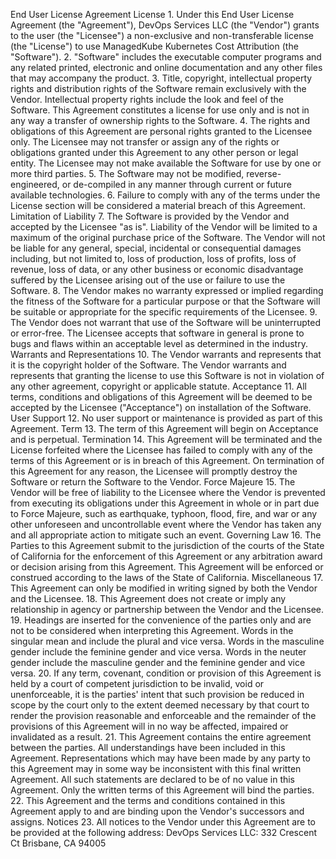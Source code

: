 End User License Agreement
License
    1. Under this End User License Agreement (the "Agreement"), DevOps Services LLC (the "Vendor") grants to the user (the "Licensee") a non-exclusive and non-transferable license (the "License") to use ManagedKube Kubernetes Cost Attribution (the "Software").
    2. "Software" includes the executable computer programs and any related printed, electronic and online documentation and any other files that may accompany the product.
    3. Title, copyright, intellectual property rights and distribution rights of the Software remain exclusively with the Vendor. Intellectual property rights include the look and feel of the Software. This Agreement constitutes a license for use only and is not in any way a transfer of ownership rights to the Software.
    4. The rights and obligations of this Agreement are personal rights granted to the Licensee only. The Licensee may not transfer or assign any of the rights or obligations granted under this Agreement to any other person or legal entity. The Licensee may not make available the Software for use by one or more third parties.
    5. The Software may not be modified, reverse-engineered, or de-compiled in any manner through current or future available technologies.
    6. Failure to comply with any of the terms under the License section will be considered a material breach of this Agreement.
Limitation of Liability
    7. The Software is provided by the Vendor and accepted by the Licensee "as is". Liability of the Vendor will be limited to a maximum of the original purchase price of the Software. The Vendor will not be liable for any general, special, incidental or consequential damages including, but not limited to, loss of production, loss of profits, loss of revenue, loss of data, or any other business or economic disadvantage suffered by the Licensee arising out of the use or failure to use the Software.
    8. The Vendor makes no warranty expressed or implied regarding the fitness of the Software for a particular purpose or that the Software will be suitable or appropriate for the specific requirements of the Licensee.
    9. The Vendor does not warrant that use of the Software will be uninterrupted or error-free. The Licensee accepts that software in general is prone to bugs and flaws within an acceptable level as determined in the industry.
Warrants and Representations
    10. The Vendor warrants and represents that it is the copyright holder of the Software. The Vendor warrants and represents that granting the license to use this Software is not in violation of any other agreement, copyright or applicable statute.
Acceptance
    11. All terms, conditions and obligations of this Agreement will be deemed to be accepted by the Licensee ("Acceptance") on installation of the Software.
User Support
    12. No user support or maintenance is provided as part of this Agreement.
Term
    13. The term of this Agreement will begin on Acceptance and is perpetual.
Termination
    14. This Agreement will be terminated and the License forfeited where the Licensee has failed to comply with any of the terms of this Agreement or is in breach of this Agreement. On termination of this Agreement for any reason, the Licensee will promptly destroy the Software or return the Software to the Vendor.
Force Majeure
    15. The Vendor will be free of liability to the Licensee where the Vendor is prevented from executing its obligations under this Agreement in whole or in part due to Force Majeure, such as earthquake, typhoon, flood, fire, and war or any other unforeseen and uncontrollable event where the Vendor has taken any and all appropriate action to mitigate such an event.
Governing Law
    16. The Parties to this Agreement submit to the jurisdiction of the courts of the State of California for the enforcement of this Agreement or any arbitration award or decision arising from this Agreement. This Agreement will be enforced or construed according to the laws of the State of California.
Miscellaneous
    17. This Agreement can only be modified in writing signed by both the Vendor and the Licensee.
    18. This Agreement does not create or imply any relationship in agency or partnership between the Vendor and the Licensee.
    19. Headings are inserted for the convenience of the parties only and are not to be considered when interpreting this Agreement. Words in the singular mean and include the plural and vice versa. Words in the masculine gender include the feminine gender and vice versa. Words in the neuter gender include the masculine gender and the feminine gender and vice versa.
    20. If any term, covenant, condition or provision of this Agreement is held by a court of competent jurisdiction to be invalid, void or unenforceable, it is the parties' intent that such provision be reduced in scope by the court only to the extent deemed necessary by that court to render the provision reasonable and enforceable and the remainder of the provisions of this Agreement will in no way be affected, impaired or invalidated as a result.
    21. This Agreement contains the entire agreement between the parties. All understandings have been included in this Agreement. Representations which may have been made by any party to this Agreement may in some way be inconsistent with this final written Agreement. All such statements are declared to be of no value in this Agreement. Only the written terms of this Agreement will bind the parties.
    22. This Agreement and the terms and conditions contained in this Agreement apply to and are binding upon the Vendor's successors and assigns.
Notices
    23. All notices to the Vendor under this Agreement are to be provided at the following address:
DevOps Services LLC: 332 Crescent Ct Brisbane, CA 94005
